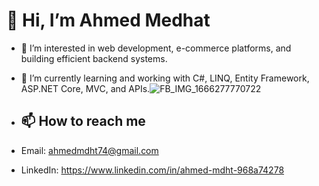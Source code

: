 # 👋 Hi, I’m Ahmed Medhat  

- 👀 I’m interested in web development, e-commerce platforms, and building efficient backend systems.  
- 🌱 I’m currently learning and working with C#, LINQ, Entity Framework, ASP.NET Core, MVC, and APIs.![FB_IMG_1666277770722](https://github.com/user-attachments/assets/2852f13d-8371-4e37-bd82-95ca9e82a017)

 
- ## 📫 How to reach me  
- Email: ahmedmdht74@gmail.com
- LinkedIn: https://www.linkedin.com/in/ahmed-mdht-968a74278   
<!---
ahmedmdht74/ahmedmdht74 is a ✨ special ✨ repository because its `README.md` (this file) appears on your GitHub profile.
You can click the Preview link to take a look at your changes.
--->
